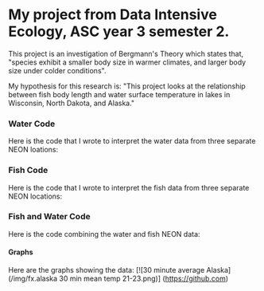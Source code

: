 # My project from Data Intensive Ecology, ASC year 3 semester 2.
This project is an investigation of Bergmann's Theory which states that, "species exhibit a smaller body size in warmer climates, and larger body size under colder conditions".

My hypothesis for this research is: "This project looks at the relationship between fish body length and water surface temperature in lakes in Wisconsin, North Dakota, and Alaska."

### Water Code
Here is the code that I wrote to interpret the water data from three separate NEON loations:


### Fish Code
Here is the code that I wrote to interpret the fish data from three separate NEON locations:


### Fish and Water Code
Here is the code combining the water and fish NEON data:


#### Graphs
Here are the graphs showing the data:
[![30 minute average Alaska](/img/fx.alaska 30 min mean temp 21-23.png)] (https://github.com)

